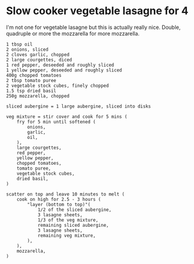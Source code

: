 Slow cooker vegetable lasagne for 4
===================================

I'm not one for vegetable lasagne but this is actually really nice. Double,
quadruple or more the mozzarella for more mozzarella.

    1 tbsp oil
    2 onions, sliced
    2 cloves garlic, chopped
    2 large courgettes, diced
    1 red pepper, deseeded and roughly sliced
    1 yellow pepper, deseeded and roughly sliced
    400g chopped tomatoes
    2 tbsp tomato puree
    2 vegetable stock cubes, finely chopped
    1.5 tsp dried basil
    250g mozzarella, chopped
    
    sliced aubergine = 1 large aubergine, sliced into disks

    veg mixture = stir cover and cook for 5 mins (
        fry for 5 min until softened (
            onions,
            garlic,
            oil,
        ),
        large courgettes,
        red pepper,
        yellow pepper,
        chopped tomatoes,
        tomato puree,
        vegetable stock cubes,
        dried basil,
    )

    scatter on top and leave 10 minutes to melt (
        cook on high for 2.5 - 3 hours (
            "layer (bottom to top)"(
                1/2 of the sliced aubergine,
                3 lasagne sheets,
                1/3 of the veg mixture,
                remaining sliced aubergine,
                3 lasagne sheets,
                remaining veg mixture,
            ),
        ),
        mozzarella,
    )
